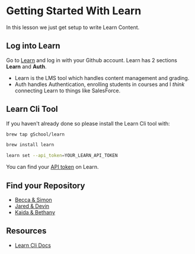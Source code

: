 # Getting Started With Learn

In this lesson we just get setup to write Learn Content.

## Log into Learn

Go to [Learn](https://learn-2.galvanize.com/api_token) and log in with your Github account.  Learn has 2 sections **Learn** and **Auth**.

* Learn is the LMS tool which handles content management and grading. 
* Auth handles Authentication, enrolling students in courses and I _think_ connecting Learn to things like SalesForce.

## Learn Cli Tool

If you haven't already done so please install the Learn Cli tool with:

```bash
brew tap gSchool/learn

brew install learn

learn set --api_token=YOUR_LEARN_API_TOKEN
```

You can find your [API token](https://learn-2.galvanize.com/api_token) on Learn. 

## Find your Repository

- [Becca & Simon](https://github.com/gschool/ada-becca-simon)
- [Jared & Devin](https://github.com/gSchool/ada-Jared-Devin)
- [Kaida & Bethany](https://github.com/gSchool/ada-Kaida-Bethany)

## Resources

- [Learn Cli Docs](https://github.com/gSchool/glearn-cli)
